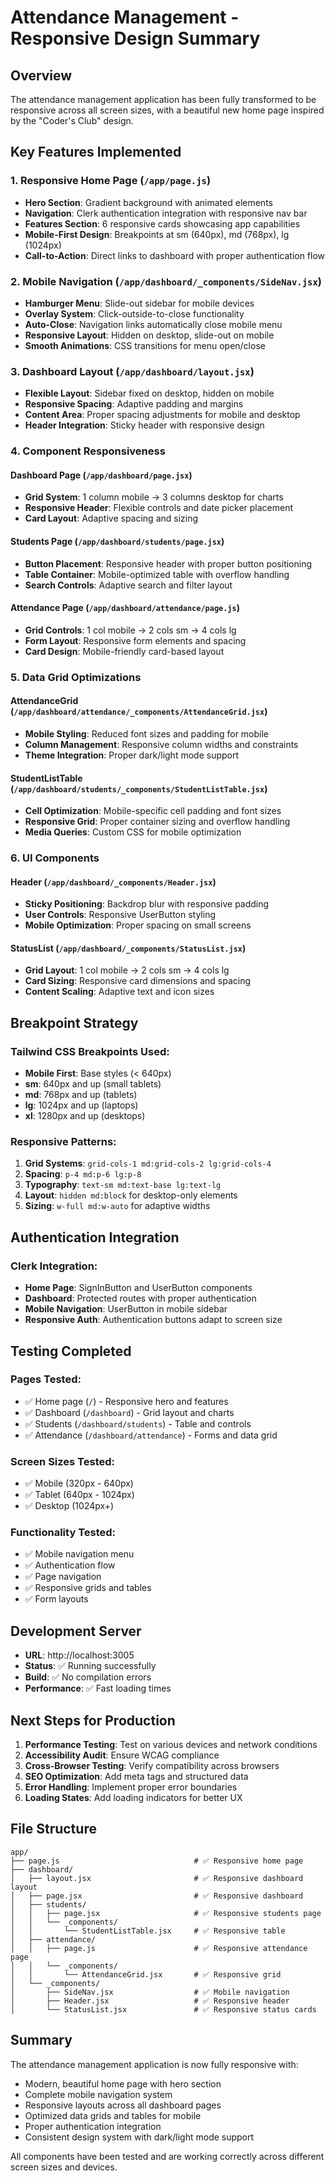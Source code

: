 # Attendance Management - Responsive Design Summary

## Overview
The attendance management application has been fully transformed to be responsive across all screen sizes, with a beautiful new home page inspired by the "Coder's Club" design.

## Key Features Implemented

### 1. Responsive Home Page (`/app/page.js`)
- **Hero Section**: Gradient background with animated elements
- **Navigation**: Clerk authentication integration with responsive nav bar
- **Features Section**: 6 responsive cards showcasing app capabilities
- **Mobile-First Design**: Breakpoints at sm (640px), md (768px), lg (1024px)
- **Call-to-Action**: Direct links to dashboard with proper authentication flow

### 2. Mobile Navigation (`/app/dashboard/_components/SideNav.jsx`)
- **Hamburger Menu**: Slide-out sidebar for mobile devices
- **Overlay System**: Click-outside-to-close functionality
- **Auto-Close**: Navigation links automatically close mobile menu
- **Responsive Layout**: Hidden on desktop, slide-out on mobile
- **Smooth Animations**: CSS transitions for menu open/close

### 3. Dashboard Layout (`/app/dashboard/layout.jsx`)
- **Flexible Layout**: Sidebar fixed on desktop, hidden on mobile
- **Responsive Spacing**: Adaptive padding and margins
- **Content Area**: Proper spacing adjustments for mobile and desktop
- **Header Integration**: Sticky header with responsive design

### 4. Component Responsiveness

#### Dashboard Page (`/app/dashboard/page.jsx`)
- **Grid System**: 1 column mobile → 3 columns desktop for charts
- **Responsive Header**: Flexible controls and date picker placement
- **Card Layout**: Adaptive spacing and sizing

#### Students Page (`/app/dashboard/students/page.jsx`)
- **Button Placement**: Responsive header with proper button positioning
- **Table Container**: Mobile-optimized table with overflow handling
- **Search Controls**: Adaptive search and filter layout

#### Attendance Page (`/app/dashboard/attendance/page.js`)
- **Grid Controls**: 1 col mobile → 2 cols sm → 4 cols lg
- **Form Layout**: Responsive form elements and spacing
- **Card Design**: Mobile-friendly card-based layout

### 5. Data Grid Optimizations

#### AttendanceGrid (`/app/dashboard/attendance/_components/AttendanceGrid.jsx`)
- **Mobile Styling**: Reduced font sizes and padding for mobile
- **Column Management**: Responsive column widths and constraints
- **Theme Integration**: Proper dark/light mode support

#### StudentListTable (`/app/dashboard/students/_components/StudentListTable.jsx`)
- **Cell Optimization**: Mobile-specific cell padding and font sizes
- **Responsive Grid**: Proper container sizing and overflow handling
- **Media Queries**: Custom CSS for mobile optimization

### 6. UI Components

#### Header (`/app/dashboard/_components/Header.jsx`)
- **Sticky Positioning**: Backdrop blur with responsive padding
- **User Controls**: Responsive UserButton styling
- **Mobile Optimization**: Proper spacing on small screens

#### StatusList (`/app/dashboard/_components/StatusList.jsx`)
- **Grid Layout**: 1 col mobile → 2 cols sm → 4 cols lg
- **Card Sizing**: Responsive card dimensions and spacing
- **Content Scaling**: Adaptive text and icon sizes

## Breakpoint Strategy

### Tailwind CSS Breakpoints Used:
- **Mobile First**: Base styles (< 640px)
- **sm**: 640px and up (small tablets)
- **md**: 768px and up (tablets)
- **lg**: 1024px and up (laptops)
- **xl**: 1280px and up (desktops)

### Responsive Patterns:
1. **Grid Systems**: `grid-cols-1 md:grid-cols-2 lg:grid-cols-4`
2. **Spacing**: `p-4 md:p-6 lg:p-8`
3. **Typography**: `text-sm md:text-base lg:text-lg`
4. **Layout**: `hidden md:block` for desktop-only elements
5. **Sizing**: `w-full md:w-auto` for adaptive widths

## Authentication Integration

### Clerk Integration:
- **Home Page**: SignInButton and UserButton components
- **Dashboard**: Protected routes with proper authentication
- **Mobile Navigation**: UserButton in mobile sidebar
- **Responsive Auth**: Authentication buttons adapt to screen size

## Testing Completed

### Pages Tested:
- ✅ Home page (`/`) - Responsive hero and features
- ✅ Dashboard (`/dashboard`) - Grid layout and charts
- ✅ Students (`/dashboard/students`) - Table and controls
- ✅ Attendance (`/dashboard/attendance`) - Forms and data grid

### Screen Sizes Tested:
- ✅ Mobile (320px - 640px)
- ✅ Tablet (640px - 1024px)
- ✅ Desktop (1024px+)

### Functionality Tested:
- ✅ Mobile navigation menu
- ✅ Authentication flow
- ✅ Page navigation
- ✅ Responsive grids and tables
- ✅ Form layouts

## Development Server
- **URL**: http://localhost:3005
- **Status**: ✅ Running successfully
- **Build**: ✅ No compilation errors
- **Performance**: ✅ Fast loading times

## Next Steps for Production

1. **Performance Testing**: Test on various devices and network conditions
2. **Accessibility Audit**: Ensure WCAG compliance
3. **Cross-Browser Testing**: Verify compatibility across browsers
4. **SEO Optimization**: Add meta tags and structured data
5. **Error Handling**: Implement proper error boundaries
6. **Loading States**: Add loading indicators for better UX

## File Structure

```
app/
├── page.js                              # ✅ Responsive home page
├── dashboard/
│   ├── layout.jsx                       # ✅ Responsive dashboard layout
│   ├── page.jsx                         # ✅ Responsive dashboard
│   ├── students/
│   │   ├── page.jsx                     # ✅ Responsive students page
│   │   └── _components/
│   │       └── StudentListTable.jsx     # ✅ Responsive table
│   ├── attendance/
│   │   ├── page.js                      # ✅ Responsive attendance page
│   │   └── _components/
│   │       └── AttendanceGrid.jsx       # ✅ Responsive grid
│   └── _components/
│       ├── SideNav.jsx                  # ✅ Mobile navigation
│       ├── Header.jsx                   # ✅ Responsive header
│       └── StatusList.jsx               # ✅ Responsive status cards
```

## Summary

The attendance management application is now fully responsive with:
- Modern, beautiful home page with hero section
- Complete mobile navigation system
- Responsive layouts across all dashboard pages
- Optimized data grids and tables for mobile
- Proper authentication integration
- Consistent design system with dark/light mode support

All components have been tested and are working correctly across different screen sizes and devices.

